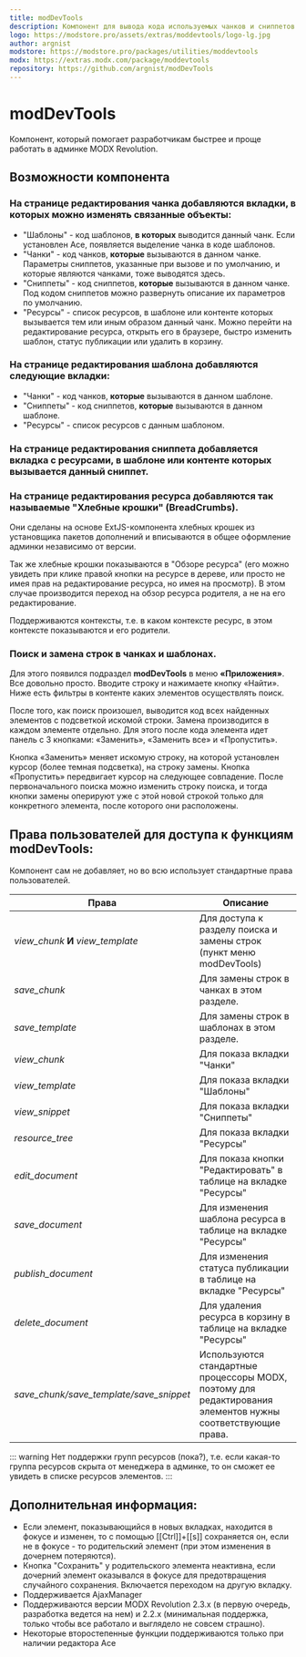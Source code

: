 ```yaml
---
title: modDevTools
description: Компонент для вывода кода используемых чанков и сниппетов на странице шаблона или чанка
logo: https://modstore.pro/assets/extras/moddevtools/logo-lg.jpg
author: argnist
modstore: https://modstore.pro/packages/utilities/moddevtools
modx: https://extras.modx.com/package/moddevtools
repository: https://github.com/argnist/modDevTools
---
```

# modDevTools

Компонент, который помогает разработчикам быстрее и проще работать в админке MODX Revolution.

## Возможности компонента

### На странице редактирования чанка добавляются вкладки, в которых можно изменять связанные объекты:

- "Шаблоны" - код шаблонов, **в которых** выводится данный чанк. Если установлен Ace, появляется выделение чанка в коде шаблонов.
- "Чанки" - код чанков, **которые** вызываются в данном чанке. Параметры сниппетов, указанные при вызове и по умолчанию, и которые являются чанками, тоже выводятся здесь.
- "Сниппеты" - код сниппетов, **которые** вызываются в данном чанке. Под кодом сниппетов можно развернуть описание их параметров по умолчанию.
- "Ресурсы" - список ресурсов, в шаблоне или контенте которых вызывается тем или иным образом данный чанк. Можно перейти на редактирование ресурса, открыть его в браузере, быстро изменить шаблон,  статус публикации или удалить в корзину.

### На странице редактирования шаблона добавляются следующие вкладки:

- "Чанки" - код чанков, **которые** вызываются в данном шаблоне.
- "Сниппеты" - код сниппетов, **которые** вызываются в данном шаблоне.
- "Ресурсы" - список ресурсов с данным шаблоном.

### На странице редактирования сниппета добавляется вкладка с ресурсами, в шаблоне или контенте которых вызывается данный сниппет.

### На странице редактирования ресурса добавляются так называемые "Хлебные крошки" (BreadCrumbs).

Они сделаны на основе ExtJS-компонента хлебных крошек из установщика пакетов дополнений и вписываются в общее оформление админки независимо от версии.

Так же хлебные крошки показываются в "Обзоре ресурса" (его можно увидеть при клике правой кнопки на ресурсе в дереве, или просто не имея прав на редактирование ресурса, но имея на просмотр). В этом случае производится переход на обзор ресурса родителя, а не на его редактирование.

Поддерживаются контексты, т.е. в каком контексте ресурс, в этом контексте показываются и его родители.

### Поиск и замена строк в чанках и шаблонах.

Для этого появился подраздел **modDevTools** в меню **«Приложения»**. Все довольно просто. Вводите строку и нажимаете кнопку «Найти». Ниже есть фильтры в контенте каких элементов осуществлять поиск.

После того, как поиск произошел, выводится код всех найденных элементов с подсветкой искомой строки. Замена производится в каждом элементе отдельно. Для этого после кода элемента идет панель с 3 кнопками: «Заменить», «Заменить все» и «Пропустить».

Кнопка «Заменить» меняет искомую строку, на которой установлен курсор (более темная подсветка), на строку замены. Кнопка «Пропустить» передвигает курсор на следующее совпадение. После первоначального поиска можно изменить строку поиска, и тогда кнопки замены оперируют уже с этой новой строкой только для конкретного элемента, после которого они расположены.

## Права пользователей для доступа к функциям modDevTools:

Компонент сам не добавляет, но во всю использует стандартные права пользователей.

| Права                                   | Описание                                                                                                    |
| --------------------------------------- | ----------------------------------------------------------------------------------------------------------- |
| *view_chunk* **И** *view_template*      | Для доступа к разделу поиска и замены строк (пункт меню modDevTools)                                        |
| *save_chunk*                            | Для замены строк в чанках в этом разделе.                                                                   |
| *save_template*                         | Для замены строк в шаблонах в этом разделе.                                                                 |
| *view_chunk*                            | Для показа вкладки "Чанки"                                                                                  |
| *view_template*                         | Для показа вкладки "Шаблоны"                                                                                |
| *view_snippet*                          | Для показа вкладки "Сниппеты"                                                                               |
| *resource_tree*                         | Для показа вкладки "Ресурсы"                                                                                |
| *edit_document*                         | Для показа кнопки "Редактировать"  в таблице на вкладке "Ресурсы"                                           |
| *save_document*                         | Для изменения шаблона ресурса в таблице на вкладке "Ресурсы"                                                |
| *publish_document*                      | Для изменения статуса публикации в таблице на вкладке "Ресурсы"                                             |
| *delete_document*                       | Для удаления ресурса в корзину в таблице на вкладке "Ресурсы"                                               |
| *save_chunk/save_template/save_snippet* | Используются стандартные процессоры MODX, поэтому для редактирования элементов нужны соответствующие права. |

::: warning
Нет поддержки групп ресурсов (пока?), т.е. если какая-то группа ресурсов скрыта от менеджера в админке, то он сможет ее увидеть в списке ресурсов элементов.
:::

## Дополнительная информация:

- Если элемент, показывающийся в новых вкладках, находится в фокусе и изменен, то с помощью [[Ctrl]]+[[s]] сохраняется он, если не в фокусе - то родительский элемент (при этом изменения в дочернем потеряются).
- Кнопка "Сохранить" у родительского элемента неактивна, если дочерний элемент оказывался в фокусе для предотвращения случайного сохранения. Включается переходом на другую вкладку.
- Поддерживается AjaxManager
- Поддерживаются версии MODX Revolution 2.3.x (в первую очередь, разработка ведется на нем) и 2.2.x (минимальная поддержка, только чтобы все работало и выглядело не совсем страшно).
- Некоторые второстепенные функции поддерживаются только при наличии редактора Ace
